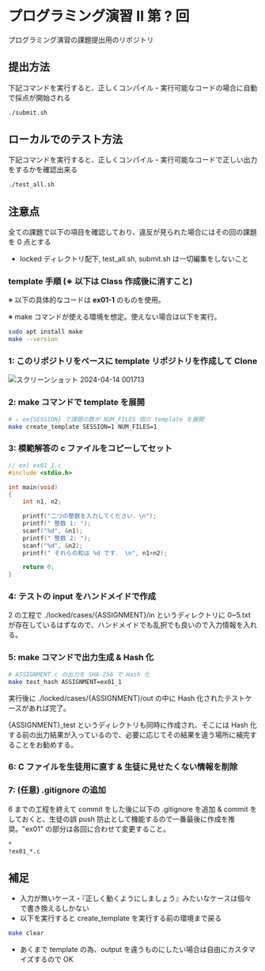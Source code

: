# プログラミング演習 Ⅱ 第 ? 回

プログラミング演習の課題提出用のリポジトリ

## 提出方法

下記コマンドを実行すると、正しくコンパイル・実行可能なコードの場合に自動で採点が開始される

```bash
./submit.sh
```

## ローカルでのテスト方法

下記コマンドを実行すると、正しくコンパイル・実行可能なコードで正しい出力をするかを確認出来る

```bash
./test_all.sh
```

## 注意点

全ての課題で以下の項目を確認しており、違反が見られた場合にはその回の課題を 0 点とする

- locked ディレクトリ配下, test_all.sh, submit.sh は一切編集をしないこと

### template 手順 (※ 以下は Class 作成後に消すこと)

※ 以下の具体的なコードは **ex01-1** のものを使用。

※ make コマンドが使える環境を想定。使えない場合は以下を実行。

```bash
sudo apt install make
make --version
```

### 1: このリポジトリをベースに template リポジトリを作成して Clone

![スクリーンショット 2024-04-14 001713](https://github.com/test-prog2/2024_Proexe2_Template_thirofoo/assets/83126064/d32bcb90-6e67-4154-83e0-97083a56ad3f)

### 2: make コマンドで template を展開

```bash
# ⇓ ex{SESSION} で課題の数が NUM_FILES 個の template を展開
make create_template SESSION=1 NUM_FILES=1
```

### 3: 模範解答の c ファイルをコピーしてセット

```c
// ex) ex01_1.c
#include <stdio.h>

int main(void)
{
    int n1, n2;

    printf("二つの整数を入力してください．\n");
    printf(" 整数 1: ");
    scanf("%d", &n1);
    printf(" 整数 2: ");
    scanf("%d", &n2);
    printf(" それらの和は %d です． \n", n1+n2);

    return 0;
}
```

### 4: テストの input をハンドメイドで作成

2 の工程で ./locked/cases/{ASSIGNMENT}/in というディレクトリに 0~5.txt が存在しているはずなので、ハンドメイドでも乱択でも良いので入力情報を入れる。

### 5: make コマンドで出力生成 & Hash 化

```bash
# ASSIGNMENT.c の出力を SHA-256 で Hash 化
make test_hash ASSIGNMENT=ex01_1
```

実行後に ./locked/cases/{ASSIGNMENT}/out の中に Hash 化されたテストケースがあれば完了。

{ASSIGNMENT}_test というディレクトリも同時に作成され、そこには Hash 化する前の出力結果が入っているので、必要に応じてその結果を違う場所に補完することをお勧めする。

### 6: C ファイルを生徒用に直す & 生徒に見せたくない情報を削除

### 7: (任意) .gitignore の追加

6 までの工程を終えて commit をした後に以下の .gitignore を追加 & commit をしておくと、生徒の誤 push 防止として機能するので一番最後に作成を推奨。"ex01" の部分は各回に合わせて変更すること。

```bash
*
!ex01_*.c
```

## 補足

- 入力が無いケース・『正しく動くようにしましょう』みたいなケースは個々で書き換えるしかない
- 以下を実行すると create_template を実行する前の環境まで戻る

```bash
make clear
```

- あくまで template の為、output を違うものにしたい場合は自由にカスタマイズするので OK
